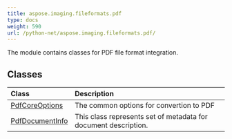 ```yaml
---
title: aspose.imaging.fileformats.pdf
type: docs
weight: 590
url: /python-net/aspose.imaging.fileformats.pdf/
---
```



The module contains classes for PDF file format integration.

## **Classes**
| **Class** | **Description** |
| :- | :- |
| [PdfCoreOptions](/imaging/python-net/aspose.imaging.fileformats.pdf/pdfcoreoptions/) | The common options for convertion to PDF |
| [PdfDocumentInfo](/imaging/python-net/aspose.imaging.fileformats.pdf/pdfdocumentinfo/) | This class represents set of metadata for document description. |
